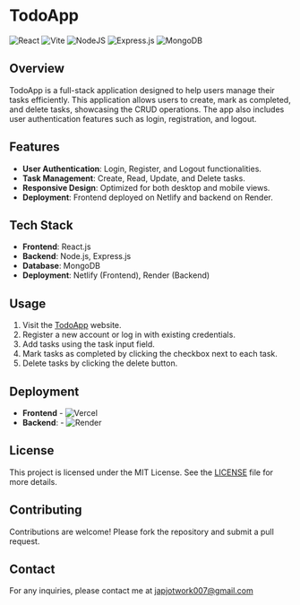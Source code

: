 # TodoApp

![React](https://img.shields.io/badge/react-%2320232a.svg?style=for-the-badge&logo=react&logoColor=%2361DAFB)
![Vite](https://img.shields.io/badge/vite-%23646CFF.svg?style=for-the-badge&logo=vite&logoColor=white)
![NodeJS](https://img.shields.io/badge/node.js-6DA55F?style=for-the-badge&logo=node.js&logoColor=white) 
![Express.js](https://img.shields.io/badge/express.js-%23404d59.svg?style=for-the-badge&logo=express&logoColor=%2361DAFB)
![MongoDB](https://img.shields.io/badge/MongoDB-%234ea94b.svg?style=for-the-badge&logo=mongodb&logoColor=white)

## Overview
TodoApp is a full-stack application designed to help users manage their tasks efficiently. This application allows users to create, mark as completed, and delete tasks, showcasing the CRUD operations. The app also includes user authentication features such as login, registration, and logout.

## Features
- **User Authentication**: Login, Register, and Logout functionalities.
- **Task Management**: Create, Read, Update, and Delete tasks.
- **Responsive Design**: Optimized for both desktop and mobile views.
- **Deployment**: Frontend deployed on Netlify and backend on Render.

## Tech Stack
- **Frontend**: React.js
- **Backend**: Node.js, Express.js
- **Database**: MongoDB
- **Deployment**: Netlify (Frontend), Render (Backend)

## Usage
1. Visit the [TodoApp](https://todo-app-japjot.netlify.app/) website.
2. Register a new account or log in with existing credentials.
3. Add tasks using the task input field.
4. Mark tasks as completed by clicking the checkbox next to each task.
5. Delete tasks by clicking the delete button.

## Deployment
- **Frontend** - ![Vercel](https://img.shields.io/badge/netlify-%23000000.svg?style=for-the-badge&logo=netlify&logoColor=white)
- **Backend**: - ![Render](https://img.shields.io/badge/Render-%46E3B7.svg?style=for-the-badge&logo=render&logoColor=white)


## License
This project is licensed under the MIT License. See the [LICENSE](LICENSE) file for more details.

## Contributing
Contributions are welcome! Please fork the repository and submit a pull request.

## Contact
For any inquiries, please contact me at japjotwork007@gmail.com

